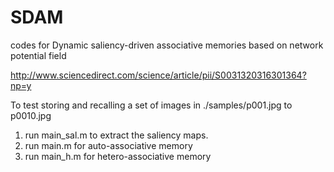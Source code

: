 # SDAM
codes for Dynamic saliency-driven associative memories based on network potential field

http://www.sciencedirect.com/science/article/pii/S0031320316301364?np=y

To test storing and recalling a set of images in ./samples/p001.jpg to p0010.jpg

1. run main_sal.m to extract the saliency maps.
2. run main.m for auto-associative memory
3. run main_h.m for hetero-associative memory
